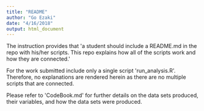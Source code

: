 ```yaml
---
title: "README"
author: "Go Ezaki"
date: "4/16/2018"
output: html_document
---
```


The instruction provides that 'a student should include a README.md in the repo with his/her scripts. This repo explains how all of the scripts work and how they are connected.'

For the work submitted include only a single script 'run_analysis.R'. Therefore, no explanations are rendered herein as there are no multiple scripts that are connected.

Please refer to 'CodeBook.md' for further details on the data sets produced, their variables, and how the data sets were produced.


